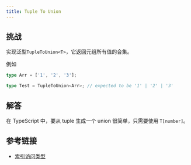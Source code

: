 ```yaml
---
title: Tuple To Union
---
```


## 挑战

实现泛型`TupleToUnion<T>`，它返回元组所有值的合集。

例如

```ts
type Arr = ['1', '2', '3'];

type Test = TupleToUnion<Arr>; // expected to be '1' | '2' | '3'
```

## 解答

在 TypeScript 中，要从 tuple 生成一个 union 很简单，只需要使用 `T[number]`。

## 参考链接

- [索引访问类型](https://www.typescriptlang.org/docs/handbook/2/indexed-access-types.html)
